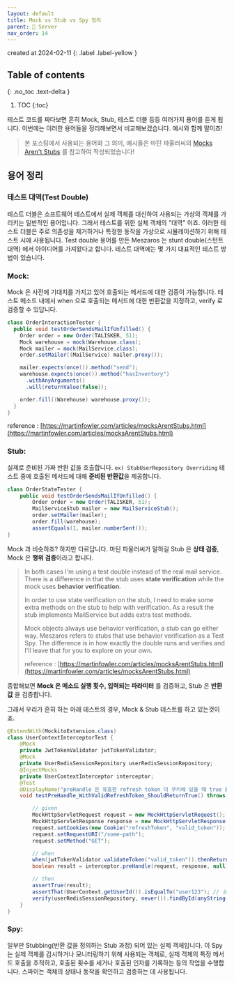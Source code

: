 ```yaml
---
layout: default
title: Mock vs Stub vs Spy 정리
parent: 📌 Server
nav_order: 14
---
```


created at 2024-02-11
{: .label .label-yellow }

## Table of contents
{: .no_toc .text-delta }

1. TOC
{:toc}

테스트 코드를 짜다보면 흔히 Mock, Stub, 테스트 더블 등등 여러가지 용어를 듣게 됩니다. 이번에는 이러한 용어들을 정리해보면서 비교해보겠습니다. 
예시와 함께 말이죠!
> 본 포스팅에서 사용되는 용어와 그 의미, 예시들은 마틴 파울러씨의 [Mocks Aren't Stubs](https://martinfowler.com/articles/mocksArentStubs.html) 를 참고하여 작성되었습니다!

## 용어 정리

### 테스트 대역(Test Double)
테스트 더블은 소프트웨어 테스트에서 실제 객체를 대신하여 사용되는 가상의 객체를 가리키는 일반적인 용어입니다. 그래서 테스트를 위한 실체 객체의 "대역" 이죠. 
이러한 테스트 더블은 주로 의존성을 제거하거나 특정한 동작을 가상으로 시뮬레이션하기 위해 테스트 시에 사용됩니다.
Test double 용어를 만든 Meszaros 는 stunt double(스턴트 대역) 에서 아이디어를 가져왔다고 합니다. 
테스트 대역에는 몇 가지 대표적인 테스트 방법이 있습니다.

### **Mock**:
Mock 은 사전에 기대치를 가지고 있어 호출되는 메서드에 대한 검증이 가능합니다. 테스트 메소드 내에서 when 으로 호출되는 메서드에 대한 반환값을 지정하고, verify 로 검증할 수 있답니다.

```java
class OrderInteractionTester {
  public void testOrderSendsMailIfUnfilled() {
    Order order = new Order(TALISKER, 51);
    Mock warehouse = mock(Warehouse.class);
    Mock mailer = mock(MailService.class);
    order.setMailer((MailService) mailer.proxy());

    mailer.expects(once()).method("send");
    warehouse.expects(once()).method("hasInventory")
      .withAnyArguments()
      .will(returnValue(false));

    order.fill((Warehouse) warehouse.proxy());
  }
}
```

reference : [https://martinfowler.com/articles/mocksArentStubs.html](https://martinfowler.com/articles/mocksArentStubs.html)

### **Stub**:
실제로 준비된 가짜 반환 값을 호출합니다. `ex) StubUserRepository Overriding`
테스트 중에 호출된 메서드에 대해 **준비된 반환값**을 제공합니다.

```java
class OrderStateTester {
    public void testOrderSendsMailIfUnfilled() {
        Order order = new Order(TALISKER, 51);
        MailServiceStub mailer = new MailServiceStub();
        order.setMailer(mailer);
        order.fill(warehouse);
        assertEquals(1, mailer.numberSent());
}
```

Mock 과 비슷하죠? 하지만 다르답니다. 마틴 파울러씨가 말하길 Stub 은 **상태 검증**, Mock 은 **행위 검증**이라고 합니다.

> In both cases I'm using a test double instead of the real mail service. There is a difference in that the stub uses **state verification** while the mock uses **behavior verification**.
> 
> In order to use state verification on the stub, I need to make some extra methods on the stub to help with verification. As a result the stub implements MailService but adds extra test methods.
>
> Mock objects always use behavior verification, a stub can go either way. Meszaros refers to stubs that use behavior verification as a Test Spy. The difference is in how exactly the double runs and verifies and I'll leave that for you to explore on your own.
> 
> reference : [https://martinfowler.com/articles/mocksArentStubs.html](https://martinfowler.com/articles/mocksArentStubs.html)

종합해보면 **Mock 은 메소드 실행 횟수, 입력되는 파라미터** 를 검증하고, Stub 은 **반환값** 을 검증합니다.

그래서 우리가 흔히 하는 아래 테스트의 경우, Mock & Stub 테스트를 하고 있는것이죠.

```java
@ExtendWith(MockitoExtension.class)
class UserContextInterceptorTest {
    @Mock
    private JwtTokenValidator jwtTokenValidator;
    @Mock
    private UserRedisSessionRepository userRedisSessionRepository;
    @InjectMocks
    private UserContextInterceptor interceptor;
    @Test
    @DisplayName("preHandle 은 유효한 refresh token 이 쿠키에 있을 때 true 를 반환합니다")
    void testPreHandle_WithValidRefreshToken_ShouldReturnTrue() throws Exception {

        // given
        MockHttpServletRequest request = new MockHttpServletRequest();
        MockHttpServletResponse response = new MockHttpServletResponse();
        request.setCookies(new Cookie("refreshToken", "valid_token"));
        request.setRequestURI("/some-path");
        request.setMethod("GET");

        // when
        when(jwtTokenValidator.validateToken("valid_token")).thenReturn("user123"); // Mock 객체에 반환 값을 정의하는 Stub
        boolean result = interceptor.preHandle(request, response, null);

        // then
        assertTrue(result); 
        assertThat(UserContext.getUserId()).isEqualTo("user123"); // 상태 검증
        verify(userRedisSessionRepository, never()).findById(anyString()); // 행위 검증
    }
}
```

### **Spy**:
일부만 Stubbing(반환 값을 정의하는 Stub 과정) 되어 있는 실제 객체입니다. 
이 Spy 는 실제 객체를 감시하거나 모니터링하기 위해 사용되는 객체로, 실제 객체의 특정 메서드 호출을 추적하고, 호출된 횟수를 세거나 호출된 인자를 기록하는 등의 작업을 수행합니다. 
스파이는 객체의 상태나 동작을 확인하고 검증하는 데 사용됩니다.

